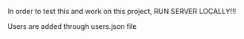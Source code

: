 In order to test this and work on this project, RUN SERVER LOCALLY!!!

Users are added through users.json file